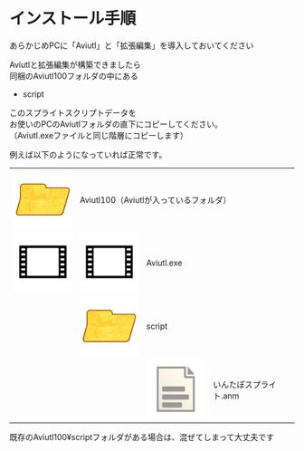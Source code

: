 # インストール手順

あらかじめPCに「Aviutl」と「拡張編集」を導入しておいてください

Aviutlと拡張編集が構築できましたら  
同梱のAviutl100フォルダの中にある

- script

このスプライトスクリプトデータを  
お使いのPCのAviutlフォルダの直下にコピーしてください。  
（Aviutl.exeファイルと同じ階層にコピーします）

例えば以下のようになっていれば正常です。

<table class="file-tree">
  <tbody>
    <tr>
      <td class="file-tree-icon-cell"><img src="img/icon_folder.png"></td>
      <td colspan="3">Aviutl100（Aviutlが入っているフォルダ）</td>
    </tr>
    <tr>
      <td><img src="img/icon_aviutl.png"></td>
      <td class="file-tree-icon-cell"><img src="img/icon_aviutl.png"></td>
      <td colspan="2">Aviutl.exe</td>
    </tr>
    <tr>
      <td></td>
      <td class="file-tree-icon-cell"><img src="img/icon_folder.png"></td>
      <td colspan="2">script</td>
    </tr>
    <tr>
      <td colspan="2"></td>
      <td class="file-tree-icon-cell"><img src="img/icon_paper.png"></td>
      <td>いんたぽスプライト.anm</td>
    </tr>
  </tbody>
</table>

既存のAviutl100&yen;scriptフォルダがある場合は、混ぜてしまって大丈夫です
